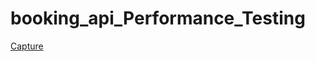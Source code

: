 # booking_api_Performance_Testing
[Capture](https://user-images.githubusercontent.com/67204193/159554969-e2838050-16d0-4cf2-876a-fda66843bf7d.PNG)
